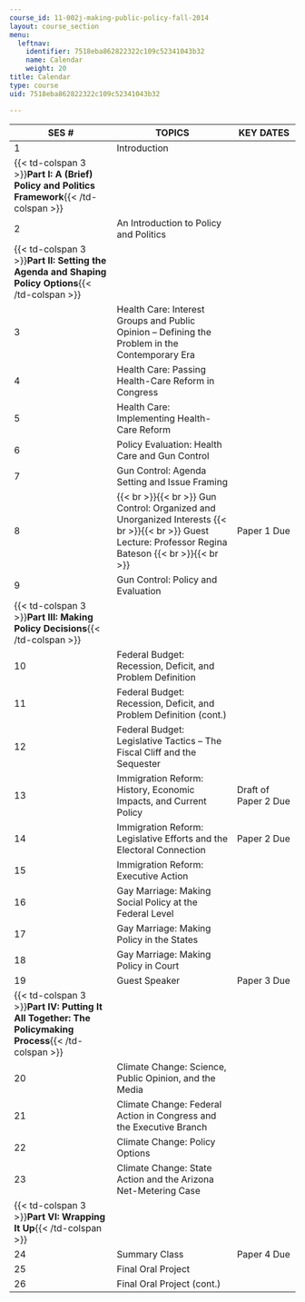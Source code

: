 ```yaml
---
course_id: 11-002j-making-public-policy-fall-2014
layout: course_section
menu:
  leftnav:
    identifier: 7518eba862822322c109c52341043b32
    name: Calendar
    weight: 20
title: Calendar
type: course
uid: 7518eba862822322c109c52341043b32

---
```


| SES # | TOPICS | KEY DATES |
| --- | --- | --- |
| 1 | Introduction | &nbsp; |
| {{< td-colspan 3 >}}**Part I: A (Brief) Policy and Politics Framework**{{< /td-colspan >}} |||
| 2 | An Introduction to Policy and Politics | &nbsp; |
| {{< td-colspan 3 >}}**Part II: Setting the Agenda and Shaping Policy Options**{{< /td-colspan >}} |||
| 3 | Health Care: Interest Groups and Public Opinion – Defining the Problem in the Contemporary Era | &nbsp; |
| 4 | Health Care: Passing Health-Care Reform in Congress | &nbsp; |
| 5 | Health Care: Implementing Health-Care Reform | &nbsp; |
| 6 | Policy Evaluation: Health Care and Gun Control | &nbsp; |
| 7 | Gun Control: Agenda Setting and Issue Framing | &nbsp; |
| 8 |  {{< br >}}{{< br >}} Gun Control: Organized and Unorganized Interests {{< br >}}{{< br >}} Guest Lecture: Professor Regina Bateson {{< br >}}{{< br >}}  | Paper 1 Due |
| 9 | Gun Control: Policy and Evaluation | &nbsp; |
| {{< td-colspan 3 >}}**Part III: Making Policy Decisions**{{< /td-colspan >}} |||
| 10 | Federal Budget: Recession, Deficit, and Problem Definition | &nbsp; |
| 11 | Federal Budget: Recession, Deficit, and Problem Definition (cont.) | &nbsp; |
| 12 | Federal Budget: Legislative Tactics – The Fiscal Cliff and the Sequester | &nbsp; |
| 13 | Immigration Reform: History, Economic Impacts, and Current Policy | Draft of Paper 2 Due |
| 14 | Immigration Reform: Legislative Efforts and the Electoral Connection | Paper 2 Due |
| 15 | Immigration Reform: Executive Action | &nbsp; |
| 16 | Gay Marriage: Making Social Policy at the Federal Level | &nbsp; |
| 17 | Gay Marriage: Making Policy in the States | &nbsp; |
| 18 | Gay Marriage: Making Policy in Court | &nbsp; |
| 19 | Guest Speaker | Paper 3 Due |
| {{< td-colspan 3 >}}**Part IV: Putting It All Together: The Policymaking Process**{{< /td-colspan >}} |||
| 20 | Climate Change: Science, Public Opinion, and the Media | &nbsp; |
| 21 | Climate Change: Federal Action in Congress and the Executive Branch | &nbsp; |
| 22 | Climate Change: Policy Options | &nbsp; |
| 23 | Climate Change: State Action and the Arizona Net-Metering Case | &nbsp; |
| {{< td-colspan 3 >}}**Part VI: Wrapping It Up**{{< /td-colspan >}} |||
| 24 | Summary Class | Paper 4 Due |
| 25 | Final Oral Project | &nbsp; |
| 26 | Final Oral Project (cont.) |